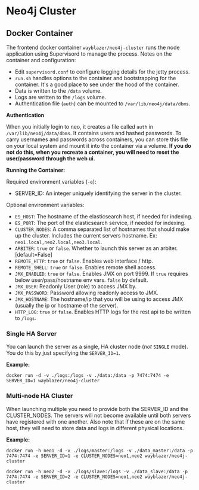# Neo4j Cluster

## Docker Container

The frontend docker container `wayblazer/neo4j-cluster` runs the node application using Supervisord to manage the process. Notes on the container and configuration:

- Edit `supervisord.conf` to configure logging details for the jetty process.
- `run.sh` handles options to the container and bootstrapping for the container. It's a good place to see under the hood of the container.
- Data is written to the `/data` volume.
- Logs are written to the `/logs` volume.
- Authentication file (`auth`) can be mounted to `/var/lib/neo4j/data/dbms`.

**Authentication**

When you initially login to neo, it creates a file called `auth` in `/var/lib/neo4j/data/dbms`. It contains users and hashed passwords. To carry usernames and passwords across containers, you can store this file on your local system and mount it into the container via a volume. **If you do not do this, when you recreate a container, you will need to reset the user/password through the web ui.**

**Running the Container:**

Required environment variables (`-e`):
- SERVER_ID: An integer uniquely identifying the server in the cluster.

Optional environment variables:
- `ES_HOST`: The hostname of the elasticsearch host, if needed for indexing.
- `ES_PORT`: The port of the elasticsearch service, if needed for indexing.
- `CLUSTER_NODES`: A comma separated list of hostnames that should make up the cluster. Includes the current servers hostname. Ex: `neo1.local,neo2.local,neo3.local`.
- `ARBITER`: `true` or `false`. Whether to launch this server as an arbiter. [default=False]
- `REMOTE_HTTP`: `true` or `false`. Enables web interface / http.
- `REMOTE_SHELL`: `true` or `false`. Enables remote shell access.
- `JMX_ENABLED`: `true` or `false`. Enables JMX on port 9999. If `true` requires below user/pass/hostname env vars. `false` by default.
- `JMX_USER`: Readonly User (role) to access JMX by.
- `JMX_PASSWORD`: Password allowing readonly access to JMX.
- `JMX_HOSTNAME`: The hostname/ip that you will be using to access JMX (usually the ip or hostname of the server).
- `HTTP_LOG`: `true` or `false`. Enables HTTP logs for the rest api to be written to `/logs`.

### Single HA Server

You can launch the server as a single, HA cluster node (*not* `SINGLE` mode). You do this by just specifying the `SERVER_ID=1`.

**Example:**

```
docker run -d -v ./logs:/logs -v ./data:/data -p 7474:7474 -e SERVER_ID=1 wayblazer/neo4j-cluster
```

### Multi-node HA Cluster

When launching multiple you need to provide both the SERVER_ID and the CLUSTER_NODES. The servers will not become available until both servers have registered with one another. Also note that if these are on the same host, they will need to store data and logs in different physical locations.

**Example:**

```
docker run -h neo1 -d -v ./logs/master:/logs -v ./data_master:/data -p 7474:7474 -e SERVER_ID=1 -e CLUSTER_NODES=neo1,neo2 wayblazer/neo4j-cluster

docker run -h neo2 -d -v ./logs/slave:/logs -v ./data_slave:/data -p 7474:7474 -e SERVER_ID=2 -e CLUSTER_NODES=neo1,neo2 wayblazer/neo4j-cluster
```
